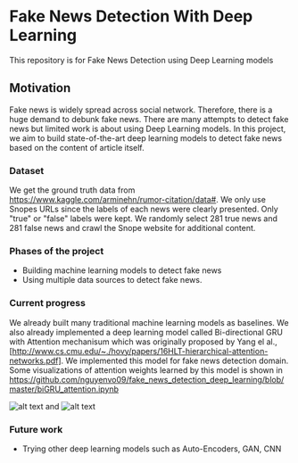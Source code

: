 # Fake News Detection With Deep Learning
This repository is for Fake News Detection using Deep Learning models

## Motivation
Fake news is widely spread across social network. Therefore, there is a huge demand to debunk fake news. There are many attempts to detect fake news but limited work is about using Deep Learning models. In this project, we aim to build state-of-the-art deep learning models to detect fake news based on the content of article itself. 

### Dataset
We get the ground truth data from https://www.kaggle.com/arminehn/rumor-citation/data#. We only use Snopes URLs since the labels of each news were clearly presented. Only "true" or "false" labels were kept. We randomly select 281 true news and 281 false news and crawl the Snope website for additional content. 

### Phases of the project
* Building machine learning models to detect fake news 
* Using multiple data sources to detect fake news. 

### Current progress
We already built many traditional machine learning models as baselines. We also already implemented a deep learning model called Bi-directional GRU with Attention mechanisum which was originally proposed by Yang el al., [http://www.cs.cmu.edu/~./hovy/papers/16HLT-hierarchical-attention-networks.pdf]. We implemented this model for fake news detection domain. Some visualizations of attention weights learned by this model is shown in https://github.com/nguyenvo09/fake_news_detection_deep_learning/blob/master/biGRU_attention.ipynb 

![alt text](https://github.com/nguyenvo09/fake_news_detection_deep_learning/blob/master/visualize1.PNG)
and 
![alt text](https://github.com/nguyenvo09/fake_news_detection_deep_learning/blob/master/visualize2.PNG)

### Future work
* Trying other deep learning models such as Auto-Encoders, GAN, CNN

